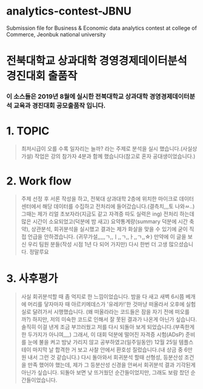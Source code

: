 # analytics-contest-JBNU
Submission file for  Business &amp; Economic data analytics contest at  college of Commerce, Jeonbuk national university 

전북대학교 상과대학 경영경제데이터분석 경진대회 출품작 
==================================================

### 이 소스들은 2019년 8월에 실시한 전북대학교 상과대학 경영경제데이터분석 교육과 경진대회 공모출품작 입니다.

# 1. TOPIC
> 최저시급이 오를 수록 일자리는 늘까? 라는 주제로 분석을 실시 했습니다.(사실상 가설)
작업은 강의 참가자 4분과 함께 했습니다(참고로 혼자 공대생이었습니다.) 

# 2. Work flow
> 주제 선정 후 서론 작성을 하고, 
전북대 상과대학 2층에 위치한 마이크로 데이터센터에서 해당 데이터를 수집하고 전처리에 들어갔습니다.(결측치,,,토 나와ㅆ..)
그때는 제가 리얼 초보자라(지금도 같고 자격증 따도 실력은 ing) 전처리 하는데 많은 시간이 소요되었고(덕분에 밤 새고) 
요약통계량(summary 덕분에 시간 축약), 상관분석, 회귀분석을 실시했고 결과는 제가 화살을 맞을 수 있기에 굳이 직접 언급을 안하겠습니다.
(귀무가설,,,,,ㄱ,,ㅣ,,ㄱ,,ㅏ,,ㄱ,,☆)
만약에 이 글을 보신 우리 팀원 분들(작성 시점 1년 다 되어 가지만) 다시 한번 더 고생 많으셨습니다. 정말루요

# 3. 사후평가
> 사실 회귀분석할 때 좀 억지로 한 느낌이었습니다. 
밤을 다 새고 새벽 6시쯤 베개에 머리를 닿자마자 때 아르키메데스가 '유레카!'한 것마냥 떠올라서 오후에 실험실로 달려가서 시행했습니다.
(왜 떠올라라는 코드들은 잠을 자기 전에 떠오를까?)
하지만, 저의 미숙한 코드로 인해서 잘 못된 결과가 나온게 아닌가 싶습니다. 
솔직히 이걸 낸게 조금 부끄러웠고 저를 다시 되돌아 보게 되었습니다.(부족한게 한 두가지가 아니여,,,,)
그래서, 이 대회 덕분에 떨어진 자격증 시험(ADsP) 준비를 눈에 불을 켜고 밤낮 가리지 않고 공부하였고(일주일동안) 
12월 25일 템플스테이 마지막 날 합격한 거 보고 사찰 안에서 환호성 질렀습니다.(내 상금 중 6만원 내서 그런 것 같습니다.)
다시 돌아와서 회귀분석 할때 선형성, 등분산성 조건을 만족 했어야 했는데, 제가 그 등분산성 신경을 안써서 회귀분석 결과 기각된게 아닌가 싶습니다.
되돌아 보면 낮 뜨거웠던 순간들이었지만, 그래도 보람 찼던 순간들이었습니다.
